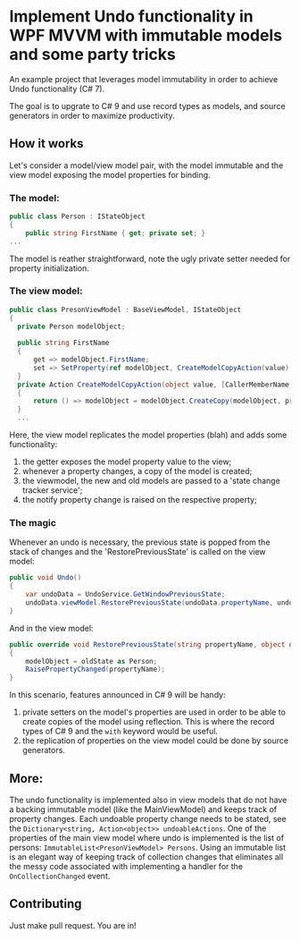 # Implement Undo functionality in WPF MVVM with immutable models and some party tricks

An example project that leverages model immutability in order to achieve Undo functionality (C# 7).

The goal is to upgrate to C# 9 and use record types as models, and source generators in order to maximize productivity.

## How it works

Let's consider a model/view model pair, with the model immutable and the view model exposing the model properties for binding.

### The model:
```c#
public class Person : IStateObject
{
    public string FirstName { get; private set; }
...
```

The model is reather straightforward, note the ugly private setter needed for property initialization.

### The view model:
```c#
public class PresonViewModel : BaseViewModel, IStateObject
{
  private Person modelObject;
  
  public string FirstName 
  { 
      get => modelObject.FirstName; 
      set => SetProperty(ref modelObject, CreateModelCopyAction(value) ); 
  }
  private Action CreateModelCopyAction(object value, [CallerMemberName] string propertyName = null)
  {
      return () => modelObject = modelObject.CreateCopy(modelObject, propertyName, value) as Person;
  }
  ...
```

Here, the view model replicates the model properties (blah) and adds some functionality:

  1. the getter exposes the model property value to the view;
  2. whenever a property changes, a copy of the model is created;
  3. the viewmodel, the new and old models are passed to a 'state change tracker service';
  4. the notify property change is raised on the respective property;

### The magic

Whenever an undo is necessary, the previous state is popped from the stack of changes and the 'RestorePreviousState' is called on the view model:

```c#
public void Undo() 
{
    var undoData = UndoService.GetWindowPreviousState;
    undoData.viewModel.RestorePreviousState(undoData.propertyName, undoData.oldState, undoData.newState);
}
```

And in the view model:

```c#
public override void RestorePreviousState(string propertyName, object oldState, object newState)
{
    modelObject = oldState as Person;
    RaisePropertyChanged(propertyName);
}
```

In this scenario, features announced in C# 9 will be handy:

1. private setters on the model's properties are used in order to be able to create copies of the model using reflection. This is where the record types of C# 9 and the `with` keyword would be useful.
2. the replication of properties on the view model could be done by source generators.

## More:

The undo functionality is implemented also in view models that do not have a backing immutable model (like the MainViewModel) and keeps track of property changes. Each undoable property change needs to be stated, see the `Dictionary<string, Action<object>> undoableActions`. 
One of the properties of the main view model where undo is implemented is the list of persons: `ImmutableList<PresonViewModel> Persons`. Using an immutable list is an elegant way of keeping track of collection changes that eliminates all the messy code associated with implementing a handler for the `OnCollectionChanged` event.

## Contributing

Just make pull request. You are in!
